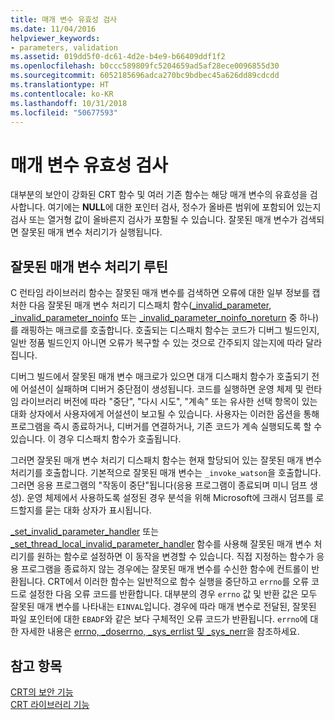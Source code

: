 ```yaml
---
title: 매개 변수 유효성 검사
ms.date: 11/04/2016
helpviewer_keywords:
- parameters, validation
ms.assetid: 019dd5f0-dc61-4d2e-b4e9-b66409ddf1f2
ms.openlocfilehash: b0ccc589809fc5204659ad5af28ece0096855d30
ms.sourcegitcommit: 6052185696adca270bc9bdbec45a626dd89cdcdd
ms.translationtype: HT
ms.contentlocale: ko-KR
ms.lasthandoff: 10/31/2018
ms.locfileid: "50677593"
---
```

# <a name="parameter-validation"></a>매개 변수 유효성 검사

대부분의 보안이 강화된 CRT 함수 및 여러 기존 함수는 해당 매개 변수의 유효성을 검사합니다. 여기에는 **NULL**에 대한 포인터 검사, 정수가 올바른 범위에 포함되어 있는지 검사 또는 열거형 값이 올바른지 검사가 포함될 수 있습니다. 잘못된 매개 변수가 검색되면 잘못된 매개 변수 처리기가 실행됩니다.

## <a name="invalid-parameter-handler-routine"></a>잘못된 매개 변수 처리기 루틴

C 런타임 라이브러리 함수는 잘못된 매개 변수를 검색하면 오류에 대한 일부 정보를 캡처한 다음 잘못된 매개 변수 처리기 디스패치 함수([_invalid_parameter](../c-runtime-library/reference/invalid-parameter-functions.md), [_invalid_parameter_noinfo](../c-runtime-library/reference/invalid-parameter-functions.md) 또는 [_invalid_parameter_noinfo_noreturn](../c-runtime-library/reference/invalid-parameter-functions.md) 중 하나)를 래핑하는 매크로를 호출합니다. 호출되는 디스패치 함수는 코드가 디버그 빌드인지, 일반 정품 빌드인지 아니면 오류가 복구할 수 있는 것으로 간주되지 않는지에 따라 달라집니다.

디버그 빌드에서 잘못된 매개 변수 매크로가 있으면 대개 디스패치 함수가 호출되기 전에 어설션이 실패하며 디버거 중단점이 생성됩니다. 코드를 실행하면 운영 체제 및 런타임 라이브러리 버전에 따라 "중단", "다시 시도", "계속" 또는 유사한 선택 항목이 있는 대화 상자에서 사용자에게 어설션이 보고될 수 있습니다. 사용자는 이러한 옵션을 통해 프로그램을 즉시 종료하거나, 디버거를 연결하거나, 기존 코드가 계속 실행되도록 할 수 있습니다. 이 경우 디스패치 함수가 호출됩니다.

그러면 잘못된 매개 변수 처리기 디스패치 함수는 현재 할당되어 있는 잘못된 매개 변수 처리기를 호출합니다. 기본적으로 잘못된 매개 변수는 `_invoke_watson`을 호출합니다. 그러면 응용 프로그램의 "작동이 중단"됩니다(응용 프로그램이 종료되며 미니 덤프 생성). 운영 체제에서 사용하도록 설정된 경우 분석을 위해 Microsoft에 크래시 덤프를 로드할지를 묻는 대화 상자가 표시됩니다.

[_set_invalid_parameter_handler](../c-runtime-library/reference/set-invalid-parameter-handler-set-thread-local-invalid-parameter-handler.md) 또는 [_set_thread_local_invalid_parameter_handler](../c-runtime-library/reference/set-invalid-parameter-handler-set-thread-local-invalid-parameter-handler.md) 함수를 사용해 잘못된 매개 변수 처리기를 원하는 함수로 설정하면 이 동작을 변경할 수 있습니다. 직접 지정하는 함수가 응용 프로그램을 종료하지 않는 경우에는 잘못된 매개 변수를 수신한 함수에 컨트롤이 반환됩니다. CRT에서 이러한 함수는 일반적으로 함수 실행을 중단하고 `errno`를 오류 코드로 설정한 다음 오류 코드를 반환합니다. 대부분의 경우 `errno` 값 및 반환 값은 모두 잘못된 매개 변수를 나타내는 `EINVAL`입니다. 경우에 따라 매개 변수로 전달된, 잘못된 파일 포인터에 대한 `EBADF`와 같은 보다 구체적인 오류 코드가 반환됩니다. `errno`에 대한 자세한 내용은 [errno, _doserrno, _sys_errlist 및 _sys_nerr](../c-runtime-library/errno-doserrno-sys-errlist-and-sys-nerr.md)을 참조하세요.

## <a name="see-also"></a>참고 항목

[CRT의 보안 기능](../c-runtime-library/security-features-in-the-crt.md)<br/>
[CRT 라이브러리 기능](../c-runtime-library/crt-library-features.md)